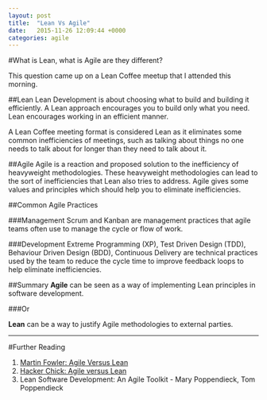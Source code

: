 ```yaml
---
layout: post
title:  "Lean Vs Agile"
date:   2015-11-26 12:09:44 +0000
categories: agile 
---
```

#What is Lean, what is Agile are they different?

This question came up on a Lean Coffee meetup that I attended this morning.

##Lean
Lean Development is about choosing what to build and building it efficiently.  A Lean approach encourages you to build only what you need. Lean encourages working in an efficient manner.  

A Lean Coffee meeting format is considered Lean as it eliminates some common inefficiencies of meetings, such as talking about things no one needs to talk about for longer than they need to talk about it.

##Agile
Agile is a reaction and proposed solution to the inefficiency of heavyweight methodologies.  These heavyweight methodologies can lead to the sort of inefficiencies that Lean also tries to address.  Agile gives some values and principles which should help you to eliminate inefficiencies.

##Common Agile Practices

###Management
Scrum and Kanban are management practices that agile teams often use to manage the cycle or flow of work.

###Development
Extreme Programming (XP), Test Driven Design (TDD), Behaviour Driven Design (BDD), Continuous Delivery are technical practices used by the team to reduce the cycle time to improve feedback loops to help eliminate inefficiencies. 

##Summary
**Agile** can be seen as a way of implementing Lean principles in software development. 

###Or

**Lean** can be a way to justify Agile methodologies to external parties. 

_____________________

#Further Reading
1. [Martin Fowler: Agile Versus Lean](http://martinfowler.com/bliki/AgileVersusLean.html)
2. [Hacker Chick: Agile versus Lean]( http://www.hackerchick.com/2012/01/agile-vs-lean-yeah-yeah-whats-the-difference.html)
3. Lean Software Development: An Agile Toolkit - Mary Poppendieck, Tom Poppendieck
